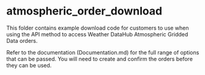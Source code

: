 # atmospheric_order_download

This folder contains example download code for customers to use when using the API method to access Weather DataHub Atmospheric Gridded Data orders.

Refer to the documentation (Documentation.md) for the full range of options that can be passed.  You will need to create and confirm the orders before they can be used.
